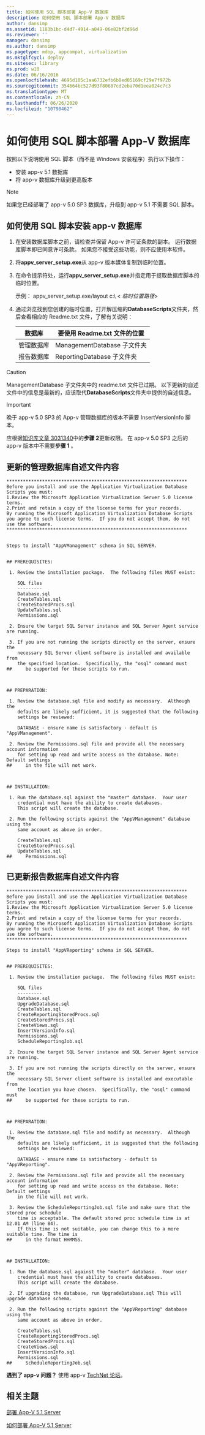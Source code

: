 ```yaml
---
title: 如何使用 SQL 脚本部署 App-V 数据库
description: 如何使用 SQL 脚本部署 App-V 数据库
author: dansimp
ms.assetid: 1183b1bc-d4d7-4914-a049-06e82bf2d96d
ms.reviewer: ''
manager: dansimp
ms.author: dansimp
ms.pagetype: mdop, appcompat, virtualization
ms.mktglfcycl: deploy
ms.sitesec: library
ms.prod: w10
ms.date: 06/16/2016
ms.openlocfilehash: 4695d105c1aa6732efb6b8ed05169cf29e7f972b
ms.sourcegitcommit: 354664bc527d93f80687cd2eba70d1eea024c7c3
ms.translationtype: MT
ms.contentlocale: zh-CN
ms.lasthandoff: 06/26/2020
ms.locfileid: "10798462"
---
```

# 如何使用 SQL 脚本部署 App-V 数据库

按照以下说明使用 SQL 脚本（而不是 Windows 安装程序）执行以下操作：

- 安装 app-v 5.1 数据库
- 将 app-v 数据库升级到更高版本

> [!NOTE]
> 如果您已经部署了 app-v 5.0 SP3 数据库，升级到 app-v 5.1 不需要 SQL 脚本。

## 如何使用 SQL 脚本安装 app-v 数据库

1. 在安装数据库脚本之前，请检查并保留 App-v 许可证条款的副本。 运行数据库脚本即已同意许可条款。 如果您不接受这些功能，则不应使用本软件。
1. 将**appv\_server\_setup.exe**从 app-v 版本媒体复制到临时位置。
1. 在命令提示符处，运行**appv\_server\_setup.exe**并指定用于提取数据库脚本的临时位置。

    示例： appv\_server\_setup.exe/layout c:\\ &lt; _临时位置路径_&gt;

1. 通过浏览找到您创建的临时位置，打开解压缩的**DatabaseScripts**文件夹，然后查看相应的 Readme.txt 文件，了解有关说明：

    | 数据库 | 要使用 Readme.txt 文件的位置 |
    |--|--|
    | 管理数据库 | ManagementDatabase 子文件夹 |
    | 报告数据库 | ReportingDatabase 子文件夹 |

> [!CAUTION]
> ManagementDatabase 子文件夹中的 readme.txt 文件已过期。 以下更新的自述文件中的信息是最新的，应该取代**DatabaseScripts**文件夹中提供的自述信息。

> [!IMPORTANT]
> 晚于 app-v 5.0 SP3 的 App-v 管理数据库的版本不需要 InsertVersionInfo 脚本。

应根据[知识库文章 3031340](https://support.microsoft.com/kb/3031340)中的**步骤 2**更新权限。 在 app-v 5.0 SP3 之后的 app-v 版本中不需要**步骤 1** 。

## 更新的管理数据库自述文件内容

```plaintext
******************************************************************
Before you install and use the Application Virtualization Database Scripts you must:
1.Review the Microsoft Application Virtualization Server 5.0 license terms.
2.Print and retain a copy of the license terms for your records.
By running the Microsoft Application Virtualization Database Scripts you agree to such license terms.  If you do not accept them, do not use the software.
******************************************************************


Steps to install "AppVManagement" schema in SQL SERVER.


## PREREQUISITES:

 1. Review the installation package.  The following files MUST exist:

    SQL files
    ---------
    Database.sql
    CreateTables.sql
    CreateStoredProcs.sql
    UpdateTables.sql
    Permissions.sql

 2. Ensure the target SQL Server instance and SQL Server Agent service are running.

 3. If you are not running the scripts directly on the server, ensure the
    necessary SQL Server client software is installed and available from
    the specified location.  Specifically, the "osql" command must
##     be supported for these scripts to run.



## PREPARATION:

 1. Review the database.sql file and modify as necessary.  Although the
    defaults are likely sufficient, it is suggested that the following
    settings be reviewed:

    DATABASE - ensure name is satisfactory - default is "AppVManagement".

 2. Review the Permissions.sql file and provide all the necessary account information
    for setting up read and write access on the database. Note: Default settings
##     in the file will not work.



## INSTALLATION:

 1. Run the database.sql against the "master" database.  Your user
    credential must have the ability to create databases.
    This script will create the database.

 2. Run the following scripts against the "AppVManagement" database using the
    same account as above in order.

    CreateTables.sql
    CreateStoredProcs.sql
    UpdateTables.sql
##     Permissions.sql

```

## 已更新报告数据库自述文件内容

```plaintext
******************************************************************
Before you install and use the Application Virtualization Database Scripts you must:
1.Review the Microsoft Application Virtualization Server 5.0 license terms.
2.Print and retain a copy of the license terms for your records.
By running the Microsoft Application Virtualization Database Scripts you agree to such license terms.  If you do not accept them, do not use the software.
******************************************************************

Steps to install "AppVReporting" schema in SQL SERVER.


## PREREQUISITES:

 1. Review the installation package.  The following files MUST exist:

    SQL files
    ---------
    Database.sql
    UpgradeDatabase.sql
    CreateTables.sql
    CreateReportingStoredProcs.sql
    CreateStoredProcs.sql
    CreateViews.sql
    InsertVersionInfo.sql
    Permissions.sql
    ScheduleReportingJob.sql

 2. Ensure the target SQL Server instance and SQL Server Agent service are running.

 3. If you are not running the scripts directly on the server, ensure the 
    necessary SQL Server client software is installed and executable from
    the location you have chosen.  Specifically, the "osql" command must
##     be supported for these scripts to run.



## PREPARATION:

 1. Review the database.sql file and modify as necessary.  Although the
    defaults are likely sufficient, it is suggested that the following
    settings be reviewed:

    DATABASE - ensure name is satisfactory - default is "AppVReporting".

 2. Review the Permissions.sql file and provide all the necessary account information
    for setting up read and write access on the database. Note: Default settings
    in the file will not work.

 3. Review the ScheduleReportingJob.sql file and make sure that the stored proc schedule
    time is acceptable. The default stored proc schedule time is at 12.01 AM (line 84). 
    If this time is not suitable, you can change this to a more suitable time. The time is
##     in the format HHMMSS.



## INSTALLATION:

 1. Run the database.sql against the "master" database.  Your user
    credential must have the ability to create databases.
    This script will create the database.

 2. If upgrading the database, run UpgradeDatabase.sql This will upgrade database schema.

 2. Run the following scripts against the "AppVReporting" database using the
    same account as above in order.

    CreateTables.sql
    CreateReportingStoredProcs.sql
    CreateStoredProcs.sql
    CreateViews.sql
    InsertVersionInfo.sql
    Permissions.sql
##     ScheduleReportingJob.sql

```

**遇到了 app-v 问题？** 使用 app-v [TechNet 论坛](https://social.technet.microsoft.com/Forums/home?forum=mdopappv)。

## 相关主题

[部署 App-V 5.1 Server](deploying-the-app-v-51-server.md)

[如何部署 App-V 5.1 Server](how-to-deploy-the-app-v-51-server.md)
